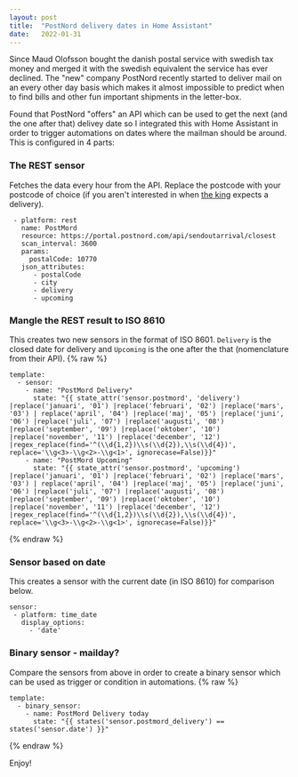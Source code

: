 ```yaml
---
layout: post
title:  "PostNord delivery dates in Home Assistant"
date:   2022-01-31
---
```


Since Maud Olofsson bought the danish postal service with swedish tax money and merged it with the swedish equivalent the service has ever declined. The "new" company PostNord recently started to deliver mail on an every other day basis which makes it almost impossible to predict when to find bills and other fun important shipments in the letter-box.

Found that PostNord "offers" an API which can be used to get the next (and the one after that) delivey date so I integrated this with Home Assistant in order to trigger automations on dates where the mailman should be around. This is configured in 4 parts:

### The REST sensor
Fetches the data every hour from the API. Replace the postcode with your postcode of choice (if you aren't interested in when [the king](http://zverige.com/kingkong/) expects a delivery).
```
 - platform: rest
   name: PostMord
   resource: https://portal.postnord.com/api/sendoutarrival/closest
   scan_interval: 3600
   params:
     postalCode: 10770
   json_attributes:
      - postalCode
      - city
      - delivery
      - upcoming
```


### Mangle the REST result to ISO 8610
This creates two new sensors in the format of ISO 8601. `Delivery` is the closed date for delivery and `Upcoming` is the one after the that (nomenclature from their API).
{% raw %}
```
template:
  - sensor:
    - name: "PostMord Delivery"
      state: "{{ state_attr('sensor.postmord', 'delivery') |replace('januari', '01') |replace('februari', '02') |replace('mars', '03') | replace('april', '04') |replace('maj', '05') |replace('juni', '06') |replace('juli', '07') |replace('augusti', '08') |replace('september', '09') |replace('oktober', '10') |replace('november', '11') |replace('december', '12') |regex_replace(find='^(\\d{1,2})\\s(\\d{2}),\\s(\\d{4})', replace='\\g<3>-\\g<2>-\\g<1>', ignorecase=False)}}"
    - name: "PostMord Upcoming"
      state: "{{ state_attr('sensor.postmord', 'upcoming') |replace('januari', '01') |replace('februari', '02') |replace('mars', '03') | replace('april', '04') |replace('maj', '05') |replace('juni', '06') |replace('juli', '07') |replace('augusti', '08') |replace('september', '09') |replace('oktober', '10') |replace('november', '11') |replace('december', '12') |regex_replace(find='^(\\d{1,2})\\s(\\d{2}),\\s(\\d{4})', replace='\\g<3>-\\g<2>-\\g<1>', ignorecase=False)}}"
```
{% endraw %}

### Sensor based on date
This creates a sensor with the current date (in ISO 8610) for comparison below.
```
sensor:
 - platform: time_date
   display_options:
     - 'date'
```

### Binary sensor - mailday?
Compare the sensors from above in order to create a binary sensor which can be used as trigger or condition in automations.
{% raw %}
```
template:
  - binary_sensor:
    - name: PostMord Delivery today
      state: "{{ states('sensor.postmord_delivery') == states('sensor.date') }}"
```
{% endraw %}

Enjoy!
